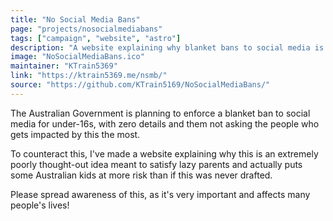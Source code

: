 ```yaml
---
title: "No Social Media Bans"
page: "projects/nosocialmediabans"
tags: ["campaign", "website", "astro"]
description: "A website explaining why blanket bans to social media is a bad idea."
image: "NoSocialMediaBans.ico"
maintainer: "KTrain5369"
link: "https://ktrain5369.me/nsmb/"
source: "https://github.com/KTrain5169/NoSocialMediaBans/"
---
```


The Australian Government is planning to enforce a blanket ban to social media for under-16s, with zero details and them not asking the people who gets impacted by this the most.

To counteract this, I've made a website explaining why this is an extremely poorly thought-out idea meant to satisfy lazy parents and actually puts some Australian kids at more risk than if this was never drafted.

Please spread awareness of this, as it's very important and affects many people's lives!
